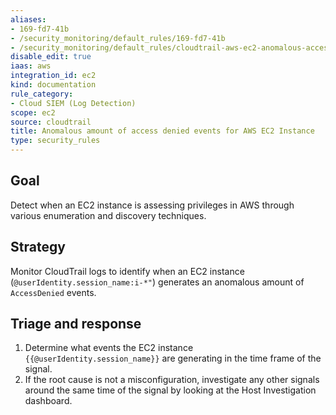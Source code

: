 ```yaml
---
aliases:
- 169-fd7-41b
- /security_monitoring/default_rules/169-fd7-41b
- /security_monitoring/default_rules/cloudtrail-aws-ec2-anomalous-access-denied
disable_edit: true
iaas: aws
integration_id: ec2
kind: documentation
rule_category:
- Cloud SIEM (Log Detection)
scope: ec2
source: cloudtrail
title: Anomalous amount of access denied events for AWS EC2 Instance
type: security_rules
---
```


## Goal
Detect when an EC2 instance is assessing privileges in AWS through various enumeration and discovery techniques.

## Strategy
Monitor CloudTrail logs to identify when an EC2 instance (`@userIdentity.session_name:i-*"`) generates an anomalous amount of `AccessDenied` events.

## Triage and response
1. Determine what events the EC2 instance `{{@userIdentity.session_name}}` are generating in the time frame of the signal.
2. If the root cause is not a misconfiguration, investigate any other signals around the same time of the signal by looking at the Host Investigation dashboard.
